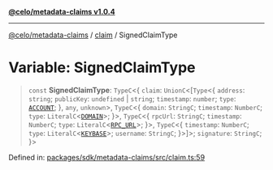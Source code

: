 [**@celo/metadata-claims v1.0.4**](../../README.md)

***

[@celo/metadata-claims](../../README.md) / [claim](../README.md) / SignedClaimType

# Variable: SignedClaimType

> `const` **SignedClaimType**: `TypeC`\<\{ `claim`: `UnionC`\<\[`Type`\<\{ `address`: `string`; `publicKey`: `undefined` \| `string`; `timestamp`: `number`; `type`: [`ACCOUNT`](../../types/enumerations/ClaimTypes.md#account); \}, `any`, `unknown`\>, `TypeC`\<\{ `domain`: `StringC`; `timestamp`: `NumberC`; `type`: `LiteralC`\<[`DOMAIN`](../../types/enumerations/ClaimTypes.md#domain)\>; \}\>, `TypeC`\<\{ `rpcUrl`: `StringC`; `timestamp`: `NumberC`; `type`: `LiteralC`\<[`RPC_URL`](../../types/enumerations/ClaimTypes.md#rpc_url)\>; \}\>, `TypeC`\<\{ `timestamp`: `NumberC`; `type`: `LiteralC`\<[`KEYBASE`](../../types/enumerations/ClaimTypes.md#keybase)\>; `username`: `StringC`; \}\>\]\>; `signature`: `StringC`; \}\>

Defined in: [packages/sdk/metadata-claims/src/claim.ts:59](https://github.com/celo-org/developer-tooling/blob/master/packages/sdk/metadata-claims/src/claim.ts#L59)
